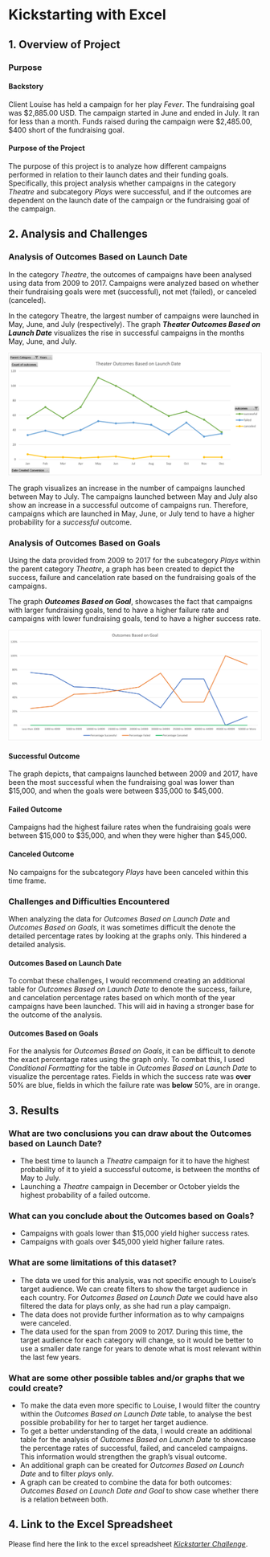 # Kickstarting with Excel

## 1. Overview of Project 

### Purpose 

#### Backstory
  Client Louise has held a campaign for her play *Fever*. The fundraising goal was $2,885.00 USD. The campaign started in June and ended in July. It ran for less than a month. Funds raised during the campaign were $2,485.00, $400 short of the fundraising goal. 

#### Purpose of the Project
  The purpose of this project is to analyze how different campaigns performed in relation to their launch dates and their funding goals. Specifically, this project analysis whether campaigns in the category *Theatre* and subcategory *Plays* were successful, and if the outcomes are dependent on the launch date of the campaign or the fundraising goal of the campaign.

## 2. Analysis and Challenges

### Analysis of Outcomes Based on Launch Date

In the category *Theatre*, the outcomes of campaigns have been analysed using data from 2009 to 2017. Campaigns were analyzed based on whether their fundraising goals were met (successful), not met (failed), or canceled (canceled). 

In the category Theatre, the largest number of campaigns were launched in May, June, and July (respectively). The graph ***Theater Outcomes Based on Launch Date*** visualizes the rise in successful campaigns in the months May, June, and July.

![***Theater Outcomes Based on Launch Date***](Resources/Theater_Outcomes_vs_Launch.png)

The graph visualizes an increase in the number of campaigns launched between May to July. The campaigns launched between May and July also show an increase in a successful outcome of campaigns run. Therefore, campaigns which are launched in May, June, or July tend to have a higher probability for a *successful* outcome. 


### Analysis of Outcomes Based on Goals

Using the data provided from 2009 to 2017 for the subcategory *Plays* within the parent category *Theatre*, a graph has been created to depict the success, failure and cancelation rate based on the fundraising goals of the campaigns.

The graph ***Outcomes Based on Goal***, showcases the fact that campaigns with larger fundraising goals, tend to have a higher failure rate and campaigns with lower fundraising goals, tend to have a higher success rate. 

![Outcomes Based on Goals](Resources/Outcomes_vs_Goals.png) 

#### Successful Outcome 
The graph depicts, that campaigns launched between 2009 and 2017, have been the most successful when the fundraising goal was lower than $15,000, and when the goals were between $35,000 to $45,000. 

#### Failed Outcome 
Campaigns had the highest failure rates when the fundraising goals were between $15,000 to $35,000, and when they were higher than $45,000. 

#### Canceled Outcome
No campaigns for the subcategory *Plays* have been canceled within this time frame. 

### Challenges and Difficulties Encountered

When analyzing the data for *Outcomes Based on Launch Date* and *Outcomes Based on Goals*, it was sometimes difficult the denote the detailed percentage rates by looking at the graphs only. This hindered a detailed analysis. 

#### Outcomes Based on Launch Date
To combat these challenges, I would recommend creating an additional table for *Outcomes Based on Launch Date* to denote the success, failure, and cancelation percentage rates based on which month of the year campaigns have been launched. This will aid in having a stronger base for the outcome of the analysis.

#### Outcomes Based on Goals
For the analysis for *Outcomes Based on Goals*, it can be difficult to denote the exact percentage rates using the graph only. To combat this, I used *Conditional Formatting* for the table in *Outcomes Based on Launch Date* to visualize the percentage rates. Fields in which the success rate was **over** 50% are blue, fields in which the failure rate was **below** 50%, are in orange.

## 3. Results

### What are two conclusions you can draw about the Outcomes based on Launch Date?
- The best time to launch a *Theatre* campaign for it to have the highest probability of it to yield a successful outcome, is between the months of May to July. 
- Launching a *Theatre* campaign in December or October yields the highest probability of a failed outcome. 

### What can you conclude about the Outcomes based on Goals?
-	Campaigns with goals lower than $15,000 yield higher success rates. 
-	Campaigns with goals over $45,000 yield higher failure rates.

### What are some limitations of this dataset?
-	The data we used for this analysis, was not specific enough to Louise’s target audience. We can create filters to show the target audience in each country. For *Outcomes Based on Launch Date* we could have also filtered the data for plays only, as she had run a play campaign.
-	The data does not provide further information as to why campaigns were canceled.
-	The data used for the span from 2009 to 2017. During this time, the target audience for each category will change, so it would be better to use a smaller date range for years to denote what is most relevant within the last few years. 

### What are some other possible tables and/or graphs that we could create?
-	To make the data even more specific to Louise, I would filter the country within the *Outcomes Based on Launch Date* table, to analyse the best possible probability for her to target her target audience.
-	To get a better understanding of the data, I would create an additional table for the analysis of *Outcomes Based on Launch Date* to showcase the percentage rates of successful, failed, and canceled campaigns. This information would strengthen the graph’s visual outcome.
-	An additional graph can be created for *Outcomes Based on Launch Date* and to filter *plays* only. 
-	A graph can be created to combine the data for both outcomes: *Outcomes Based on Launch Date and Goal* to show case whether there is a relation between both. 

## 4. Link to the Excel Spreadsheet
Please find here the link to the excel spreadsheet [*Kickstarter Challenge*](Kickstarter_Challenge.zip).

 
